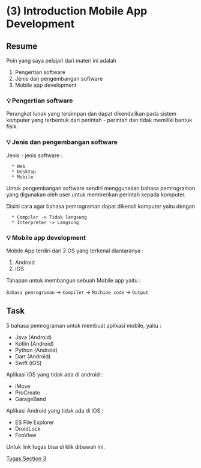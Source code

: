 # (3) Introduction Mobile App Development
## Resume
Poin yang saya pelajari dari materi ini adalah
1. Pengertian software
2. Jenis dan pengembangan software
3. Mobile app development

### 💡 Pengertian software
Perangkat lunak yang tersimpan dan dapat dikendalikan pada sistem komputer yang terbentuk dari perintah - perintah dan tidak memiliki bentuk fisik.
### 💡 Jenis dan pengembangan software
Jenis - jenis software :

      * Web
      * Desktop
      * Mobile

Untuk pengembangan software sendiri menggunakan bahasa pemrograman yang digunakan oleh user untuk memberikan perintah kepada komputer.

Disini cara agar bahasa pemrograman dapat dikenali komputer yaitu dengan

      * Compiler -> Tidak langsung
      * Interpreter -> Langsung

### 💡 Mobile app development
Mobile App terdiri dari 2 OS yang terkenal diantaranya :
1. Android
2. iOS

Tahapan untuk membangun sebuah Mobile app yaitu :

   `Bahasa pemrograman` -> `Compiler` -> `Machine code` -> `Output`
## Task

5 bahasa pemrograman untuk membuat aplikasi mobile, yaitu :
- Java (Android)
- Kotlin (Android)
- Python (Android)
- Dart (Android)
- Swift (iOS)

Aplikasi iOS yang tidak ada di android :
- iMove
- ProCreate
- GarageBand

Aplikasi Android yang tidak ada di iOS :
- ES File Explorer
- DroidLock
- FooView

Untuk link tugas bisa di klik dibawah ini.

[Tugas Section 3](https://docs.google.com/document/d/1-ZrkgYpEmTrb_NrMEQc2HGMDHva5tzoxElswKJypekQ/edit)
